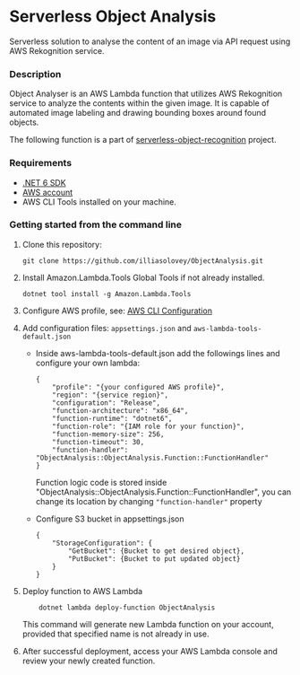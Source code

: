 # Serverless Object Analysis
Serverless solution to analyse the content of an image via API request using AWS Rekognition service.

### Description
Object Analyser is an AWS Lambda function that utilizes AWS Rekognition service to analyze the contents within the given image. It is capable of automated image labeling and drawing bounding boxes around found objects.

The following function is a part of [serverless-object-recognition](https://github.com/illiasolovey/serverless-object-recognition) project.

### Requirements

- [.NET 6 SDK](https://dotnet.microsoft.com/download/dotnet/6.0)
- [AWS account](https://aws.amazon.com/)
- AWS CLI Tools installed on your machine.

### Getting started from the command line

1. Clone this repository:
    ```
    git clone https://github.com/illiasolovey/ObjectAnalysis.git
    ```

1. Install Amazon.Lambda.Tools Global Tools if not already installed.

    ```
    dotnet tool install -g Amazon.Lambda.Tools
    ```

1. Configure AWS profile, see: [AWS CLI Configuration](https://docs.aws.amazon.com/cli/latest/userguide/cli-chap-configure.html)

1. Add configuration files: `appsettings.json` and `aws-lambda-tools-default.json`
   
   - Inside aws-lambda-tools-default.json add the followings lines and configure your own lambda:
   
        ```
        {
            "profile": "{your configured AWS profile}",
            "region": "{service region}",
            "configuration": "Release",
            "function-architecture": "x86_64",
            "function-runtime": "dotnet6",
            "function-role": "{IAM role for your function}",
            "function-memory-size": 256,
            "function-timeout": 30,
            "function-handler": "ObjectAnalysis::ObjectAnalysis.Function::FunctionHandler"
        }
        ```
        Function logic code is stored inside "ObjectAnalysis::ObjectAnalysis.Function::FunctionHandler", you can change its location by changing `"function-handler"` property
    - Configure S3 bucket in appsettings.json

        ```
        {
            "StorageConfiguration": {
                "GetBucket": {Bucket to get desired object},
                "PutBucket": {Bucket to put updated object}
            }
        }
        ```

1.  Deploy function to AWS Lambda

    ```
        dotnet lambda deploy-function ObjectAnalysis
    ```
    This command will generate new Lambda function on your account, provided that specified name is not already in use.

1.  After successful deployment, access your AWS Lambda console and review your newly created function.